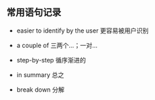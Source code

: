 ## 常用语句记录
- easier to identify by the user 更容易被用户识别

- a couple of 三两个…；一对…

- step-by-step 循序渐进的

- in summary 总之

- break down 分解








